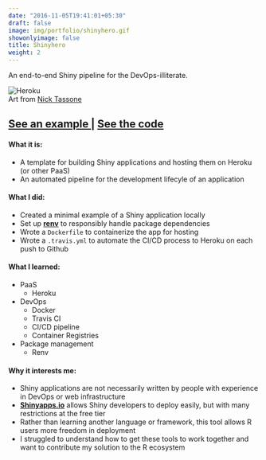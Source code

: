 ```yaml
---
date: "2016-11-05T19:41:01+05:30"
draft: false
image: img/portfolio/shinyhero.gif
showonlyimage: false
title: Shinyhero
weight: 2
---
```


An end-to-end Shiny pipeline for the DevOps-illiterate.
<!--more-->

![Heroku][1]  
Art from [Nick Tassone](https://dribbble.com/shots/2679711-Heroku-Kafka)

<h2>
    <a href='https://shinyhero-test.herokuapp.com/' target='_blank'>
    See an example
    </a>
    |
    <a href='https://github.com/jbixon13/shinyhero' target='_blank'>
    See the code
    </a>
</h2>

#### What it is:  
* A template for building Shiny applications and hosting them on Heroku (or other PaaS)
* An automated pipeline for the development lifecyle of an application

#### What I did:  
* Created a minimal example of a Shiny application locally
* Set up [**renv**](https://github.com/rstudio/renv) to responsibly handle package dependencies 
* Wrote a `Dockerfile` to containerize the app for hosting
* Wrote a `.travis.yml` to automate the CI/CD process to Heroku on each push to Github

#### What I learned:  
* PaaS
  + Heroku
* DevOps
  + Docker
  + Travis CI
  + CI/CD pipeline
  + Container Registries
* Package management
  + Renv

#### Why it interests me:  
* Shiny applications are not necessarily written by people with experience in DevOps or web infrastructure
* [**Shinyapps.io**](https://www.shinyapps.io/) allows Shiny developers to deploy easily, but with many restrictions at the free tier
* Rather than learning another language or framework, this tool allows R users more freedom in deployment
* I struggled to understand how to get these tools to work together and want to contribute my solution to the R ecosystem 

[1]: /img/portfolio/shinyhero.gif
